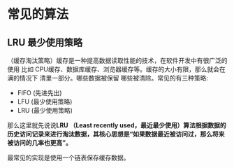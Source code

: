 
# 常见的算法


## LRU 最少使用策略
（缓存淘汰策略）缓存是一种提高数据读取性能的技术，在软件开发中有很广泛的使用 比如 CPU缓存、数据库缓存、浏览器缓存等。缓存的大小有限，那么就会在满的情况下 清里一部分。哪些数据被保留 哪些被清除。常见的有三种策略: 

* FIFO (先进先出) 
* LFU (最少使用策略)
* LRU (最少使用策略)

那么这里就先说说**LRU （Least recently used，最近最少使用）算法根据数据的历史访问记录来进行淘汰数据，其核心思想是“如果数据最近被访问过，那么将来被访问的几率也更高”。**

最常见的实现是使用一个链表保存缓存数据。